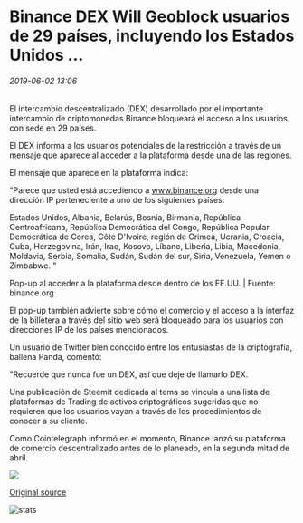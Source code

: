 # Binance DEX Will Geoblock usuarios de 29 países, incluyendo los Estados Unidos ...

###### 2019-06-02 13:06

El intercambio descentralizado (DEX) desarrollado por el importante intercambio de criptomonedas Binance bloqueará el acceso a los usuarios con sede en 29 países.

El DEX informa a los usuarios potenciales de la restricción a través de un mensaje que aparece al acceder a la plataforma desde una de las regiones.

El mensaje que aparece en la plataforma indica:

"Parece que usted está accediendo a www.binance.org desde una dirección IP perteneciente a uno de los siguientes países:

Estados Unidos, Albania, Belarús, Bosnia, Birmania, República Centroafricana, República Democrática del Congo, República Popular Democrática de Corea, Côte D'Ivoire, región de Crimea, Ucrania, Croacia, Cuba, Herzegovina, Irán, Iraq, Kosovo, Líbano, Liberia, Libia, Macedonia, Moldavia, Serbia, Somalia, Sudán, Sudán del sur, Siria, Venezuela, Yemen o Zimbabwe. "

Pop-up al acceder a la plataforma desde dentro de los EE.UU. | Fuente: binance.org

El pop-up también advierte sobre cómo el comercio y el acceso a la interfaz de la billetera a través del sitio web será bloqueado para los usuarios con direcciones IP de los países mencionados.

Un usuario de Twitter bien conocido entre los entusiastas de la criptografía, ballena Panda, comentó:

"Recuerde que nunca fue un DEX, así que deje de llamarlo DEX.

Una publicación de Steemit dedicada al tema se vincula a una lista de plataformas de Trading de activos criptográficos sugeridas que no requieren que los usuarios vayan a través de los procedimientos de conocer a su cliente.

Como Cointelegraph informó en el momento, Binance lanzó su plataforma de comercio descentralizado antes de lo planeado, en la segunda mitad de abril.

![](https://s3.cointelegraph.com/storage/uploads/view/db71a8113bd45bc40470d24a09ba149c.png)

[Original source](https://cointelegraph.com/news/binance-dex-will-geoblock-users-from-29-countries-including-the-us)

![stats](https://c.statcounter.com/11760860/0/a89fa40b/1/ "stats")